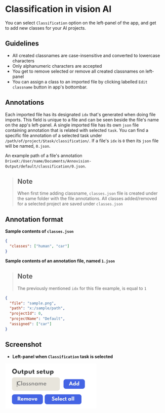 # Classification in vision AI

You can select `Classification` option on the left-panel of the app, and get to add new classes for your AI projects.

## Guidelines

- All created classnames are case-insensitive and converted to lowercase characters
- Only alphanumeric characters are accepted
- You get to remove selected or remove all created classnames on left-panel
- You can assign a class to an imported file by clicking labelled `Edit classname` button in app's bottombar.

## Annotations

Each imported file has its designated `idx`<integer> that's generated when doing file imports. This field is unique to a file and can be seen beside the file's name on the app's left-panel. A single imported file has its own `json` file containing annotation that is related with selected `task`. You can find a specific file annotation of a selected task under `/path/of/project/$task/classification/`. If a file's `idx` is `0` then its `json` file will be named, `0.json`.

An example path of a file's annotation `DriveX:/User/name/Documents/Annovision-Output/default/classification/0.json`.

> ## Note
>
> When first time adding classname, `classes.json` file is created under the same folder with the file annotations.
> All classes added/removed for a selected project are saved under `classes.json`

## Annotation format

**Sample contents of `classes.json`**

```json
{
  "classes": ["human", "car"]
}
```

**Sample contents of an annotation file, named `1.json`**

> ## Note
>
> The previously mentioned `idx` for this file example, is equal to `1`

```json
{
  "file": "sample.png",
  "path": "x:/sample/path",
  "projectId": 0,
  "projectName": "Default",
  "assigned": ["car"]
}
```

## Screenshot

- **Left-panel when `Classification` task is selected**

![](img/classification_setup.png)

